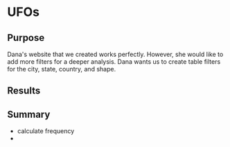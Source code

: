 # UFOs
## Purpose
Dana's website that we created works perfectly. However, she would like to add more filters for a deeper analysis. Dana wants us to create table filters for the city, state, country, and shape.
## Results
## Summary
- calculate frequency
- 
